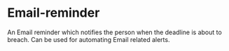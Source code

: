 # Email-reminder
An Email reminder which notifies the person when the deadline is about to breach. Can be used for automating Email related alerts.

